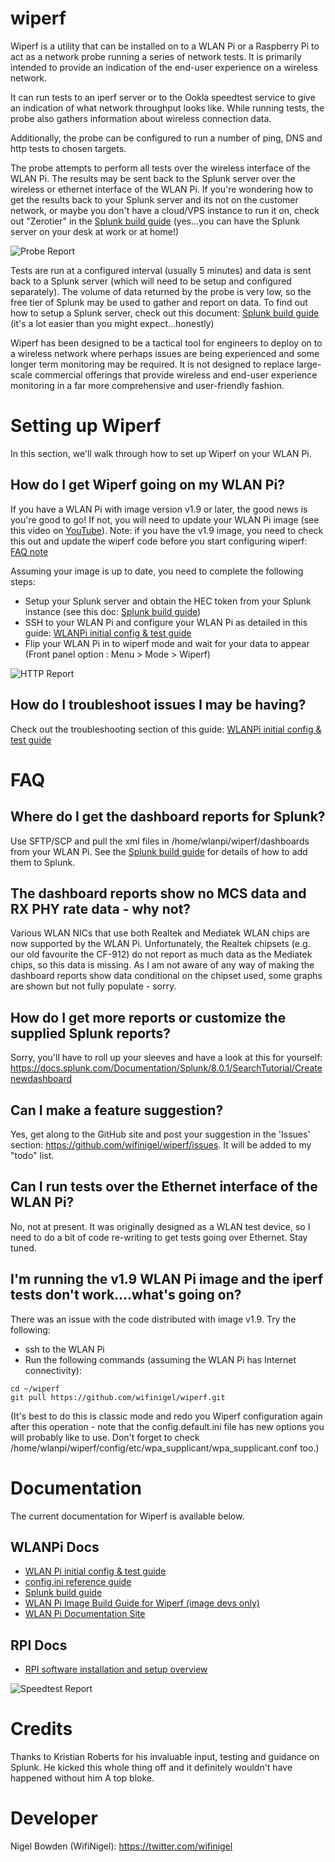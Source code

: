 # wiperf

Wiperf is a utility that can be installed on to a WLAN Pi or a Raspberry Pi to act as a network probe running a series of  network tests. It is primarily intended to provide an indication of the end-user experience on a wireless network.

It can run tests to an iperf server or to the Ookla speedtest service to give an indication of what network throughput looks like. While running tests, the probe also gathers information about wireless connection data.

Additionally, the probe can be configured to run a number of ping, DNS and http tests to chosen targets.

The probe attempts to perform all tests over the wireless interface of the WLAN Pi. The results may be sent back to the Splunk server over the wireless or ethernet interface of the WLAN Pi. If you're wondering how to get the results back to your Splunk server and its not on the customer network, or maybe you don't have a cloud/VPS instance to run it on, check out "Zerotier" in the  [Splunk build guide][splunk_build] (yes...you can have the Splunk server on your desk at work or at home!)

![Probe Report][probe_image]

Tests are run at a configured interval (usually 5 minutes) and data is sent back to a Splunk server (which will need to be setup and configured separately). The volume of data returned by the probe is very low, so the free tier of Splunk may be used to gather and report on data. To find out how to setup a Splunk server, check out this document: [Splunk build guide][splunk_build] (it's a lot easier than you might expect...honestly)

Wiperf has been designed to be a tactical tool for engineers to deploy on to a wireless network where perhaps issues are being experienced and some longer term monitoring may be required. It is not designed to replace large-scale commercial offerings that provide wireless and end-user experience monitoring in a far more comprehensive and user-friendly fashion.

# Setting up Wiperf

In this section, we'll walk through how to set up Wiperf on your WLAN Pi.

## How do I get Wiperf going on my WLAN Pi?

If you have a WLAN Pi with image version v1.9 or later, the good news is you're good to go! If not, you will need to update your WLAN Pi image (see this video on [YouTube][wlanpi_reimage]). Note: if you have the v1.9 image, you need to check this out and update the wiperf code before you start configuring wiperf: [FAQ note](#im-running-the-v19-wlan-pi-image-and-the-iperf-tests-dont-workwhats-going-on)

Assuming your image is up to date, you need to complete the following steps:

- Setup your Splunk server and obtain the HEC token from your Splunk instance (see this doc: [Splunk build guide][splunk_build])
- SSH to your WLAN Pi and configure your WLAN Pi as detailed in this guide: [WLANPi initial config & test guide][wlanpi_config]
- Flip your WLAN Pi in to wiperf mode and wait for your data to appear (Front panel option : Menu > Mode > Wiperf)

![HTTP Report][http_image]

## How do I troubleshoot issues I may be having?

Check out the troubleshooting section of this guide: [WLANPi initial config & test guide][wlanpi_config]

# FAQ

## Where do I get the dashboard reports for Splunk?

Use SFTP/SCP and pull the xml files in /home/wlanpi/wiperf/dashboards from your WLAN Pi. See the [Splunk build guide][splunk_build] for details of how to add them to Splunk.

## The dashboard reports show no MCS data and RX PHY rate data - why not?

Various WLAN NICs that use both Realtek and Mediatek WLAN chips are now supported by the WLAN Pi. Unfortunately, the Realtek chipsets (e.g. our old favourite the CF-912) do not report as much data as the Mediatek chips, so this data is missing. As I am not aware of any way of making the dashboard reports show data conditional on the chipset used, some graphs are shown but not fully populate - sorry.

## How do I get more reports or customize the supplied Splunk reports?

Sorry, you'll have to roll up your sleeves and have a look at this for yourself: https://docs.splunk.com/Documentation/Splunk/8.0.1/SearchTutorial/Createnewdashboard

## Can I make a feature suggestion?

Yes, get along to the GitHub site and post your suggestion in the 'Issues' section: https://github.com/wifinigel/wiperf/issues. It will be added to my "todo" list.

## Can I run tests over the Ethernet interface of the WLAN Pi?

No, not at present. It was originally designed as a WLAN test device, so I need to do a bit of code re-writing to get tests going over Ethernet. Stay tuned.

## I'm running the v1.9 WLAN Pi image and the iperf tests don't work....what's going on?

There was an issue with the code distributed with image v1.9. Try the following:

- ssh to the WLAN Pi
- Run the following commands (assuming the WLAN Pi has Internet connectivity):

```
cd ~/wiperf
git pull https://github.com/wifinigel/wiperf.git
```

(It's best to do this is classic mode and redo you Wiperf configuration again after this operation - note that the config.default.ini file has new options you will probably like to use. Don't forget to check /home/wlanpi/wiperf/config/etc/wpa_supplicant/wpa_supplicant.conf too.)

# Documentation

The current documentation for Wiperf is available below.

## WLANPi Docs

- [WLAN Pi initial config & test guide][wlanpi_config]
- [config.ini reference guide][config_ini]
- [Splunk build guide][splunk_build]
- [WLAN Pi Image Build Guide for Wiperf (image devs only)][wlanpi_build]
- [WLAN Pi Documentation Site][doc_site]


## RPI Docs

- [RPI software installation and setup overview][rpi_readme]

![Speedtest Report][speedtest_image]

<!-- link list -->
[rpi_readme]: docs/README_RPi.md
[wlanpi_build]: docs/README_WLANPi_Image_Build.md
[wlanpi_config]: docs/README_WLANPi_Config.md
[config_ini]: docs/README_Config.ini.md
[splunk_build]: https://github.com/wifinigel/wiperf/raw/master/docs/WLANPi%20Wiperf%20Probe%20-%20Splunk%20Build.pdf
[http_image]: https://github.com/wifinigel/wiperf/raw/master/docs/images/http_summary.JPG
[iperf_image]: https://github.com/wifinigel/wiperf/raw/master/docs/images/iperf_summary.JPG
[probe_image]: https://github.com/wifinigel/wiperf/raw/master/docs/images/probe_summary.JPG
[speedtest_image]: https://github.com/wifinigel/wiperf/raw/master/docs/images/speedtest_summary.JPG
[wlanpi_reimage]: https://www.youtube.com/watch?v=sD4WlNyyWDs
[doc_site]: https://wlan-pi.github.io/wlanpi-documentation/

# Credits

Thanks to Kristian Roberts for his invaluable input, testing and guidance on Splunk. He kicked this whole thing off and it definitely wouldn't have happened without him A top bloke.

# Developer

Nigel Bowden (WifiNigel): https://twitter.com/wifinigel
